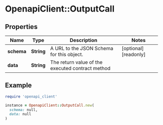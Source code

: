 # OpenapiClient::OutputCall

## Properties

| Name | Type | Description | Notes |
| ---- | ---- | ----------- | ----- |
| **schema** | **String** | A URL to the JSON Schema for this object. | [optional][readonly] |
| **data** | **String** | The return value of the executed contract method |  |

## Example

```ruby
require 'openapi_client'

instance = OpenapiClient::OutputCall.new(
  schema: null,
  data: null
)
```

